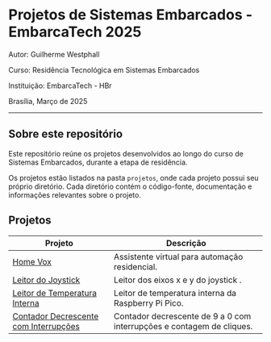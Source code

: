 # Projetos de Sistemas Embarcados - EmbarcaTech 2025

Autor: Guilherme Westphall

Curso: Residência Tecnológica em Sistemas Embarcados

Instituição: EmbarcaTech - HBr

Brasília, Março de 2025

---

## Sobre este repositório

Este repositório reúne os projetos desenvolvidos ao longo do curso de Sistemas Embarcados, durante a etapa de residência.  

Os projetos estão listados na pasta `projetos`, onde cada projeto possui seu próprio diretório. Cada diretório contém o código-fonte, documentação e informações relevantes sobre o projeto.


## Projetos

| Projeto                                                                 | Descrição                                                             |
| ----------------------------------------------------------------------- | --------------------------------------------------------------------- |
| [Home Vox](https://github.com/west7/home_vox/tree/main)                 | Assistente virtual para automação residencial.                        |
| [Leitor do Joystick](./projetos/read_joystick/)                         | Leitor dos eixos x e y do joystick .                                  |
| [Leitor de Temperatura Interna](./projetos/internal_temp/)              | Leitor de temperatura interna da Raspberry Pi Pico.                   |
| [Contador Decrescente com Interrupções](./projetos/countdown_with_irq/) | Contador decrescente de 9 a 0 com interrupções e contagem de cliques. |


